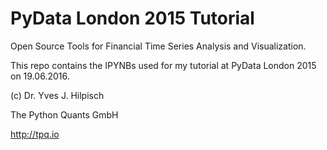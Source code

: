 # PyData London 2015 Tutorial

Open Source Tools for Financial Time Series Analysis and Visualization.

This repo contains the IPYNBs used for my tutorial at PyData London 2015 on 19.06.2016.

(c) Dr. Yves J. Hilpisch

The Python Quants GmbH

http://tpq.io
